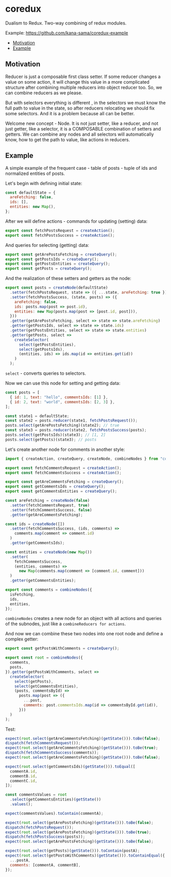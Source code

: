# coredux
Dualism to Redux. Two-way combining of redux modules.

Example: https://github.com/kana-sama/coredux-example

- [Motivation](#motivation)
- [Example](#example)

## Motivation
Reducer is just a composable first class setter. If some reducer changes a value on some action, it will change this value in a more complicated structure after combining multiple reducers into object reducer too. So, we can combine reducers as we please.

But with selectors everything is different , in the selectors we must know the full path to value in the state, so after reducers relocating we should fix some selectors. And it is a problem because all can be better.

Welcome new concept - Node. It is not just setter, like a reducer, and not just getter, like a selector, it is a COMPOSABLE combination of setters and getters. We can combine any nodes and all selectors will automatically know, how to get the path to value, like actions in reducers.

## Example
A simple example of the frequent case - table of posts - tuple of ids and normalized entities of posts.

Let's begin with defining initial state:
```javascript
const defaultState = {
  areFetching: false,
  ids: [],
  entities: new Map(),
};
```

After we will define actions - commands for updating (setting) data:
```javascript
export const fetchPostsRequest = createAction();
export const fetchPostsSuccess = createAction();
```

And queries for selecting (getting) data:
```javascript
export const getArePostsFetching = createQuery();
export const getPostsIds = createQuery();
export const getPostsEntities = createQuery();
export const getPosts = createQuery();
```

And the realization of these setters and getters as the node:
```javascript
export const posts = createNode(defaultState)
  .setter(fetchPostsRequest, state => ({ ...state, areFetching: true }))
  .setter(fetchPostsSuccess, (state, posts) => ({
    areFetching: false,
    ids: posts.map(post => post.id),
    entities: new Map(posts.map(post => [post.id, post])),
  }))
  .getter(getArePostsFetching, select => state => state.areFetching)
  .getter(getPostsIds, select => state => state.ids)
  .getter(getPostsEntities, select => state => state.entities)
  .getter(getPosts, select =>
    createSelector(
      select(getPostsEntities),
      select(getPostsIds),
      (entities, ids) => ids.map(id => entities.get(id))
    )
  );
```

`select` - converts queries to selectors.

Now we can use this node for setting and getting data:
```javascript
const posts = [
  { id: 1, text: "hello", commentsIds: [1] },
  { id: 2, text: "world", commentsIds: [2, 3] },
];

const state1 = defaultState;
const state2 = posts.reducer(state1, fetchPostsRequest());
posts.select(getArePostsFetching)(state2); // true
const state3 = posts.reducer(state2, fetchPostsSuccess(posts);
posts.select(getPostsIds)(state3); // [1, 2]
posts.select(getPosts)(state3); // posts
```

Let's create another node for comments in another style:
```javascript
import { createAction, createQuery, createNode, combineNodes } from "coredux";

export const fetchCommentsRequest = createAction();
export const fetchCommentsSuccess = createAction();

export const getAreCommentsFetching = createQuery();
export const getCommentsIds = createQuery();
export const getCommentsEntities = createQuery();

const areFetching = createNode(false)
  .setter(fetchCommentsRequest, true)
  .setter(fetchCommentsSuccess, false)
  .getter(getAreCommentsFetching);

const ids = createNode([])
  .setter(fetchCommentsSuccess, (ids, comments) =>
    comments.map(comment => comment.id)
  )
  .getter(getCommentsIds);

const entities = createNode(new Map())
  .setter(
    fetchCommentsSuccess,
    (entities, comments) =>
      new Map(comments.map(comment => [comment.id, comment]))
  )
  .getter(getCommentsEntities);

export const comments = combineNodes({
  isFetching,
  ids,
  entities,
});
```

`combineNodes` creates a new node for an object with all actions and queries of the subnodes, just like a `combineReducers for actions`.

And now we can combine these two nodes into one root node and define a complex getter:
```javascript
export const getPostsWithComments = createQuery();

export const root = combineNodes({
  comments,
  posts,
}).getter(getPostsWithComments, select =>
  createSelector(
    select(getPosts),
    select(getCommentsEntities),
    (posts, commentsById) =>
      posts.map(post => ({
        ...post,
        comments: post.commentsIds.map(id => commentsById.get(id)),
      }))
  )
);
```

Test:
```javascript
expect(root.select(getAreCommentsFetching)(getState())).toBe(false);
dispatch(fetchCommentsRequest());
expect(root.select(getAreCommentsFetching)(getState())).toBe(true);
dispatch(fetchCommentsSuccess(comments));
expect(root.select(getAreCommentsFetching)(getState())).toBe(false);

expect(root.select(getCommentsIds)(getState())).toEqual([
  commentA.id,
  commentB.id,
  commentC.id,
]);

const commentsValues = root
  .select(getCommentsEntities)(getState())
  .values();

expect(commentsValues).toContain(commentA);

expect(root.select(getArePostsFetching)(getState())).toBe(false);
dispatch(fetchPostsRequest());
expect(root.select(getArePostsFetching)(getState())).toBe(true);
dispatch(fetchPostsSuccess(posts));
expect(root.select(getArePostsFetching)(getState())).toBe(false);

expect(root.select(getPosts)(getState())).toContain(postA);
expect(root.select(getPostsWithComments)(getState())).toContainEqual({
  ...postA,
  comments: [commentA, commentB],
});
```
